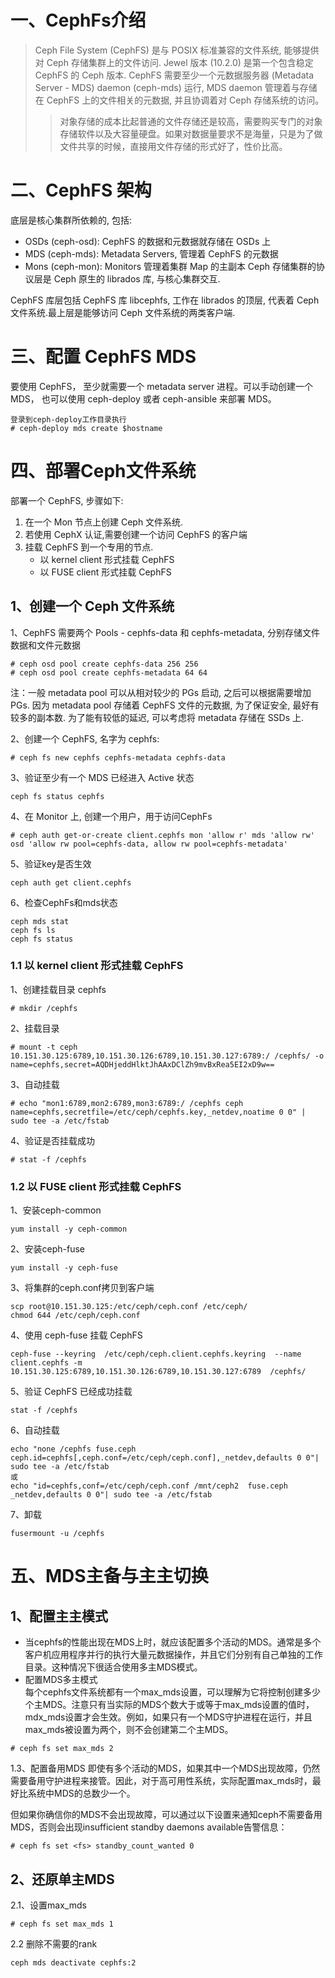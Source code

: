 # 一、CephFs介绍
 >Ceph File System (CephFS) 是与 POSIX 标准兼容的文件系统, 能够提供对 Ceph 存储集群上的文件访问. Jewel 版本 (10.2.0) 是第一个包含稳定 CephFS 的 Ceph 版本. CephFS 需要至少一个元数据服务器 (Metadata Server - MDS) daemon (ceph-mds) 运行, MDS daemon 管理着与存储在 CephFS 上的文件相关的元数据, 并且协调着对 Ceph 存储系统的访问。  
 >>对象存储的成本比起普通的文件存储还是较高，需要购买专门的对象存储软件以及大容量硬盘。如果对数据量要求不是海量，只是为了做文件共享的时候，直接用文件存储的形式好了，性价比高。
 # 二、CephFS 架构
 底层是核心集群所依赖的, 包括:

- OSDs (ceph-osd): CephFS 的数据和元数据就存储在 OSDs 上
- MDS (ceph-mds): Metadata Servers, 管理着 CephFS 的元数据
- Mons (ceph-mon): Monitors 管理着集群 Map 的主副本
Ceph 存储集群的协议层是 Ceph 原生的 librados 库, 与核心集群交互.

CephFS 库层包括 CephFS 库 libcephfs, 工作在 librados 的顶层, 代表着 Ceph 文件系统.最上层是能够访问 Ceph 文件系统的两类客户端.

# 三、配置 CephFS MDS
  要使用 CephFS， 至少就需要一个 metadata server 进程。可以手动创建一个 MDS， 也可以使用 ceph-deploy 或者 ceph-ansible 来部署 MDS。  
```
登录到ceph-deploy工作目录执行
# ceph-deploy mds create $hostname
```
# 四、部署Ceph文件系统
部署一个 CephFS, 步骤如下:

1. 在一个 Mon 节点上创建 Ceph 文件系统.
2. 若使用 CephX 认证,需要创建一个访问 CephFS 的客户端
3. 挂载 CephFS 到一个专用的节点.
   - 以 kernel client 形式挂载 CephFS
   - 以 FUSE client 形式挂载 CephFS
## 1、创建一个 Ceph 文件系统
1、CephFS 需要两个 Pools - cephfs-data 和 cephfs-metadata, 分别存储文件数据和文件元数据
```
# ceph osd pool create cephfs-data 256 256
# ceph osd pool create cephfs-metadata 64 64
```
注：一般 metadata pool 可以从相对较少的 PGs 启动, 之后可以根据需要增加 PGs. 因为 metadata pool 存储着 CephFS 文件的元数据, 为了保证安全, 最好有较多的副本数. 为了能有较低的延迟, 可以考虑将 metadata 存储在 SSDs 上.

2、创建一个 CephFS, 名字为 cephfs:
```
# ceph fs new cephfs cephfs-metadata cephfs-data
```
3、验证至少有一个 MDS 已经进入 Active 状态
```
ceph fs status cephfs
```
4、在 Monitor 上, 创建一个用户，用于访问CephFs
```
# ceph auth get-or-create client.cephfs mon 'allow r' mds 'allow rw' osd 'allow rw pool=cephfs-data, allow rw pool=cephfs-metadata'
```
5、验证key是否生效
```
ceph auth get client.cephfs
```
6、检查CephFs和mds状态
```
ceph mds stat
ceph fs ls
ceph fs status
```
### 1.1 以 kernel client 形式挂载 CephFS
1、创建挂载目录 cephfs
```
# mkdir /cephfs
```
2、挂载目录
```
# mount -t ceph 10.151.30.125:6789,10.151.30.126:6789,10.151.30.127:6789:/ /cephfs/ -o name=cephfs,secret=AQDHjeddHlktJhAAxDClZh9mvBxRea5EI2xD9w==
```
3、自动挂载
```
# echo "mon1:6789,mon2:6789,mon3:6789:/ /cephfs ceph name=cephfs,secretfile=/etc/ceph/cephfs.key,_netdev,noatime 0 0" | sudo tee -a /etc/fstab
```
4、验证是否挂载成功
```
# stat -f /cephfs
```

### 1.2 以 FUSE client 形式挂载 CephFS
1、安装ceph-common
```
yum install -y ceph-common
```
2、安装ceph-fuse
```
yum install -y ceph-fuse
```
3、将集群的ceph.conf拷贝到客户端
```
scp root@10.151.30.125:/etc/ceph/ceph.conf /etc/ceph/
chmod 644 /etc/ceph/ceph.conf
```
4、使用 ceph-fuse 挂载 CephFS
```
ceph-fuse --keyring  /etc/ceph/ceph.client.cephfs.keyring  --name client.cephfs -m 10.151.30.125:6789,10.151.30.126:6789,10.151.30.127:6789  /cephfs/
```
5、验证 CephFS 已经成功挂载
```
stat -f /cephfs
```

6、自动挂载
```
echo "none /cephfs fuse.ceph ceph.id=cephfs[,ceph.conf=/etc/ceph/ceph.conf],_netdev,defaults 0 0"| sudo tee -a /etc/fstab
或
echo "id=cephfs,conf=/etc/ceph/ceph.conf /mnt/ceph2  fuse.ceph _netdev,defaults 0 0"| sudo tee -a /etc/fstab
```
7、卸载
```
fusermount -u /cephfs
```
# 五、MDS主备与主主切换
## 1、配置主主模式
- 当cephfs的性能出现在MDS上时，就应该配置多个活动的MDS。通常是多个客户机应用程序并行的执行大量元数据操作，并且它们分别有自己单独的工作目录。这种情况下很适合使用多主MDS模式。  
- 配置MDS多主模式  
每个cephfs文件系统都有一个max_mds设置，可以理解为它将控制创建多少个主MDS。注意只有当实际的MDS个数大于或等于max_mds设置的值时，mdx_mds设置才会生效。例如，如果只有一个MDS守护进程在运行，并且max_mds被设置为两个，则不会创建第二个主MDS。
```
# ceph fs set max_mds 2
```
1.3、配置备用MDS
即使有多个活动的MDS，如果其中一个MDS出现故障，仍然需要备用守护进程来接管。因此，对于高可用性系统，实际配置max_mds时，最好比系统中MDS的总数少一个。

但如果你确信你的MDS不会出现故障，可以通过以下设置来通知ceph不需要备用MDS，否则会出现insufficient standby daemons available告警信息：
```
# ceph fs set <fs> standby_count_wanted 0 
```

## 2、还原单主MDS
2.1、设置max_mds
```
# ceph fs set max_mds 1
```
2.2 删除不需要的rank
```
ceph mds deactivate cephfs:2
```
